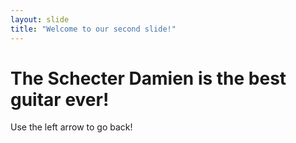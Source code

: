 ```yaml
---
layout: slide
title: "Welcome to our second slide!"
---
```

<h1>The Schecter Damien is the best guitar ever!</h1>
Use the left arrow to go back!
